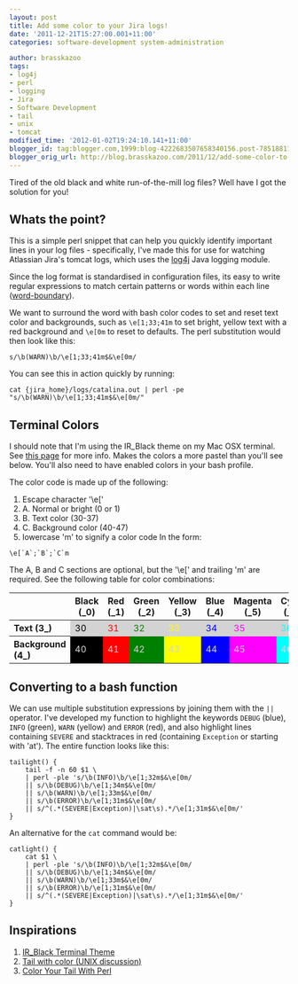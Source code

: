 ```yaml
---
layout: post
title: Add some color to your Jira logs!
date: '2011-12-21T15:27:00.001+11:00'
categories: software-development system-administration

author: brasskazoo
tags:
- log4j
- perl
- logging
- Jira
- Software Development
- tail
- unix
- tomcat
modified_time: '2012-01-02T19:24:10.141+11:00'
blogger_id: tag:blogger.com,1999:blog-4222683507658340156.post-7851881176689851182
blogger_orig_url: http://blog.brasskazoo.com/2011/12/add-some-color-to-your-jira-logs.html
---
```


Tired of the old black and white run-of-the-mill log files?
Well have I got the solution for you!

##     Whats the point?
This is a simple perl snippet that can help you quickly
identify important lines in your log files - specifically, I've made this for 
use for watching Atlassian Jira's tomcat logs, which uses the 
[log4j](http://logging.apache.org/log4j/) Java logging module. 

Since the log format is standardised in configuration files, its easy to write
regular expressions to match certain patterns or words within each line
([word-boundary](http://www.regular-expressions.info/wordboundaries.html)).

We want to surround the word with bash color codes to set and reset text color 
and backgrounds, such as `\e[1;33;41m` to set bright, yellow text with a red 
background and `\e[0m` to reset to defaults. 
The perl substitution would then look like this: 

````
s/\b(WARN)\b/\e[1;33;41m$&\e[0m/
````


You can see this in action quickly by running: 

````
cat {jira_home}/logs/catalina.out | perl -pe
"s/\b(WARN)\b/\e[1;33;41m$&\e[0m/"
````

##        Terminal Colors
I should note that I'm using the IR_Black theme on my
Mac OSX terminal. See [this page](http://blog.toddwerth.com/entries/6) for 
more info. Makes the colors a more pastel than you'll see below. 
You'll also need to have enabled colors in your bash profile.

The color code is made up of the following: 
1. Escape character '\e[' 
1. A. Normal or bright (0 or 1) 
1. B. Text color (30-37) 
1. C. Background color (40-47) 
1. lowercase 'm' to signify a color code 
In the form: 

````
\e[`A`;`B`;`C`m
````

The A, B and C sections are optional, but the '\e[' and trailing 'm' are 
required. See the following table for color combinations:

<table border="0">
<thead>
<th></th>
<th>Black (_0)</th>
<th>Red (_1)</th>
<th>Green (_2)</th>
<th>Yellow (_3)</th>
<th>Blue (_4)</th>
<th>Magenta (_5)</th>
<th>Cyan (_6)</th>
<th>White (_7)</th>
</thead>
<tr>
<th style="text-align: left;">Text (3_)</th>
<td
style="background: lightgrey; color: black;">30
<td style="background: lightgrey; color: red;">31
<td style="background: lightgrey; color: green;">32
<td style="background: lightgrey; color: yellow;">33
<td style="background: lightgrey; color: blue;">34
<td style="background: lightgrey; color: magenta;">35
<td style="background: lightgrey; color: cyan;">36
<td style="background: lightgrey; color: white;">37
   </tr><tr>
<th style="text-align: left;">Background (4_)</th>
<td style="background: black; color: lightgrey;">40
<td style="background: red; color: lightgrey;">41
<td style="background: green; color: lightgrey;">42
<td style="background: yellow; color: lightgrey;">43
<td style="background: blue; color: lightgrey;">44
<td style="background: magenta; color: lightgrey;">45
<td style="background: cyan; color: lightgrey;">46
<td style="background: white; color: lightgrey;">47</td>
</tr></table>

##     Converting to a bash function
We can use multiple substitution expressions by joining them with the
`||` operator. 
I've developed my function to highlight the keywords `DEBUG` (blue), `INFO` 
(green), `WARN` (yellow) and `ERROR` (red), and also highlight lines 
containing `SEVERE` and stacktraces in red (containing `Exception` or starting
with 'at'). 
The entire function looks like this: 

````
tailight() {
    tail -f -n 60 $1 \ 
    | perl -ple 's/\b(INFO)\b/\e[1;32m$&\e[0m/
    || s/\b(DEBUG)\b/\e[1;34m$&\e[0m/
    || s/\b(WARN)\b/\e[1;33m$&\e[0m/
    || s/\b(ERROR)\b/\e[1;31m$&\e[0m/
    || s/^(.*(SEVERE|Exception)|\sat\s).*/\e[1;31m$&\e[0m/'
}
````

An alternative for the `cat` command would be: 

````
catlight() {
    cat $1 \ 
    | perl -ple 's/\b(INFO)\b/\e[1;32m$&\e[0m/
    || s/\b(DEBUG)\b/\e[1;34m$&\e[0m/
    || s/\b(WARN)\b/\e[1;33m$&\e[0m/
    || s/\b(ERROR)\b/\e[1;31m$&\e[0m/
    || s/^(.*(SEVERE|Exception)|\sat\s).*/\e[1;31m$&\e[0m/'
}
````

##    Inspirations
1. [IR_Black Terminal Theme](http://blog.toddwerth.com/entries/6)
1. [Tail with color (UNIX discussion)](http://fixunix.com/unix/83044-tail-color.html)
1. [Color Your Tail With Perl](http://twoguysarguing.wordpress.com/2011/03/22/pro-tips-color-your-tail-with-perl/)
